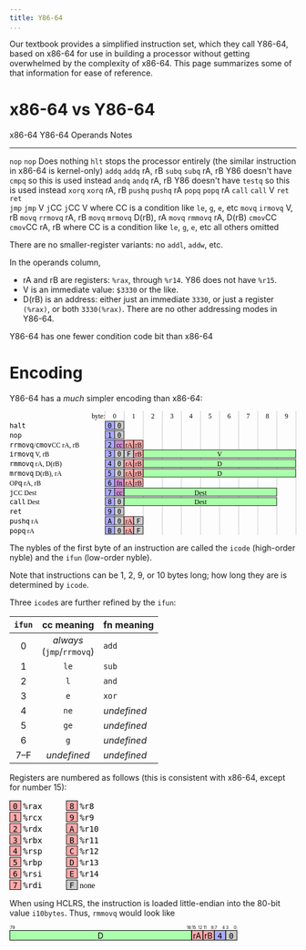 ```yaml
---
title: Y86-64
...
```


Our textbook provides a simplified instruction set, which they call Y86-64, based on x86-64 for use in building a processor without getting overwhelmed by the complexity of x86-64.
This page summarizes some of that information for ease of reference.

# x86-64 vs Y86-64

x86-64      Y86-64      Operands    Notes
-------     -------     ---------   -----------------
`nop`       `nop`                   Does nothing
            `hlt`                   stops the processor entirely (the similar instruction in x86-64 is kernel-only)
`addq`      `addq`      rA, rB
`subq`      `subq`      rA, rB      Y86 doesn't have `cmpq` so this is used instead
`andq`      `andq`      rA, rB      Y86 doesn't have `testq` so this is used instead
`xorq`      `xorq`      rA, rB
`pushq`     `pushq`     rA
`popq`      `popq`      rA
`call`      `call`      V
`ret`       `ret`       
`jmp`       `jmp`       V
`j`CC       `j`CC       V           where CC is a condition like `le`, `g`, `e`, etc
`movq`      `irmovq`    V, rB
`movq`      `rrmovq`    rA, rB
`movq`      `mrmovq`    D(rB), rA
`movq`      `rmmovq`    rA, D(rB)
`cmov`CC    `cmov`CC    rA, rB      where CC is a condition like `le`, `g`, `e`, etc
all others  omitted

There are no smaller-register variants: no `addl`, `addw`, etc.

In the operands column,

- rA and rB are registers: `%rax`, through `%r14`. Y86 does not have `%r15`.
- V is an immediate value: `$3330` or the like.
- D(rB) is an address:
    either just an immediate `3330`,
    or just a register `(%rax)`,
    or both `3330(%rax)`.
    There are no other addressing modes in Y86-64.

Y86-64 has one fewer condition code bit than x86-64

# Encoding

Y86-64 has a *much* simpler encoding than x86-64:

<svg viewBox="0 0 601 260" font-family="serif" font-size="14" style="max-width:42.9em">
<text x="200" y="16" text-anchor="end">byte:</text>
<text x="220" y="16" text-anchor="middle">0</text>
<text x="260" y="16" text-anchor="middle">1</text>
<text x="300" y="16" text-anchor="middle">2</text>
<text x="340" y="16" text-anchor="middle">3</text>
<text x="380" y="16" text-anchor="middle">4</text>
<text x="420" y="16" text-anchor="middle">5</text>
<text x="460" y="16" text-anchor="middle">6</text>
<text x="500" y="16" text-anchor="middle">7</text>
<text x="540" y="16" text-anchor="middle">8</text>
<text x="580" y="16" text-anchor="middle">9</text>
<path fill="none" stroke="black" stroke-width="0.25" d="M 200,0 v 260 M 240,0 v 260 M 280,0 v 260 M 320,0 v 260 M 360,0 v 260 M 400,0 v 260 M 440,0 v 260 M 480,0 v 260 M 520,0 v 260 M 560,0 v 260 M 600,0 v 260"/>
<g transform="translate(0,20)">
<rect x="200.5" y="1.5" width="19.5" height="17" fill="#aaf" stroke="black"/>
<rect x="220" y="1.5" width="19.5" height="17" fill="#ccc" stroke="black"/>
<text x="0" y="16" font-family="monospace">halt</text>
<text x="210" y="16" text-anchor="middle" font-family="monospace">0</text>
<text x="230" y="16" text-anchor="middle" font-family="monospace">0</text>
</g>
<g transform="translate(0,40)">
<rect x="200.5" y="1.5" width="19.5" height="17" fill="#aaf" stroke="black"/>
<rect x="220" y="1.5" width="19.5" height="17" fill="#ccc" stroke="black"/>
<text x="0" y="16" font-family="monospace">nop</text>
<text x="210" y="16" text-anchor="middle" font-family="monospace">1</text>
<text x="230" y="16" text-anchor="middle" font-family="monospace">0</text>
</g>
<g transform="translate(0,60)">
<rect x="200.5" y="1.5" width="19.5" height="17" fill="#aaf" stroke="black"/>
<rect x="220" y="1.5" width="19.5" height="17" fill="#c8c" stroke="black"/>
<rect x="240" y="1.5" width="19.5" height="17" fill="#faa" stroke="black"/>
<rect x="260" y="1.5" width="19.5" height="17" fill="#faa" stroke="black"/>
<text x="0" y="16"><tspan font-family="monospace">rrmovq</tspan>/<tspan font-family="monospace">cmov</tspan>CC rA, rB</text>
<text x="210" y="16" text-anchor="middle" font-family="monospace">2</text>
<text x="230" y="16" text-anchor="middle">cc</text>
<text x="250" y="16" text-anchor="middle">rA</text>
<text x="270" y="16" text-anchor="middle">rB</text>
</g>
<g transform="translate(0,80)">
<rect x="200.5" y="1.5" width="19.5" height="17" fill="#aaf" stroke="black"/>
<rect x="220" y="1.5" width="19.5" height="17" fill="#ccc" stroke="black"/>
<rect x="240" y="1.5" width="19.5" height="17" fill="#ccc" stroke="black"/>
<rect x="260" y="1.5" width="19.5" height="17" fill="#faa" stroke="black"/>
<rect x="280" y="1.5" width="319.5" height="17" fill="#afa" stroke="black"/>
<text x="0" y="16"><tspan font-family="monospace">irmovq</tspan> V, rB</text>
<text x="210" y="16" text-anchor="middle" font-family="monospace">3</text>
<text x="230" y="16" text-anchor="middle" font-family="monospace">0</text>
<text x="250" y="16" text-anchor="middle" font-family="monospace">F</text>
<text x="270" y="16" text-anchor="middle">rB</text>
<text x="440" y="16" text-anchor="middle">V</text>
</g>
<g transform="translate(0,100)">
<rect x="200.5" y="1.5" width="19.5" height="17" fill="#aaf" stroke="black"/>
<rect x="220" y="1.5" width="19.5" height="17" fill="#ccc" stroke="black"/>
<rect x="240" y="1.5" width="19.5" height="17" fill="#faa" stroke="black"/>
<rect x="260" y="1.5" width="19.5" height="17" fill="#faa" stroke="black"/>
<rect x="280" y="1.5" width="319.5" height="17" fill="#afa" stroke="black"/>
<text x="0" y="16"><tspan font-family="monospace">rmmovq</tspan> rA, D(rB)</text>
<text x="210" y="16" text-anchor="middle" font-family="monospace">4</text>
<text x="230" y="16" text-anchor="middle" font-family="monospace">0</text>
<text x="250" y="16" text-anchor="middle">rA</text>
<text x="270" y="16" text-anchor="middle">rB</text>
<text x="440" y="16" text-anchor="middle">D</text>
</g>
<g transform="translate(0,120)">
<rect x="200.5" y="1.5" width="19.5" height="17" fill="#aaf" stroke="black"/>
<rect x="220" y="1.5" width="19.5" height="17" fill="#ccc" stroke="black"/>
<rect x="240" y="1.5" width="19.5" height="17" fill="#faa" stroke="black"/>
<rect x="260" y="1.5" width="19.5" height="17" fill="#faa" stroke="black"/>
<rect x="280" y="1.5" width="319.5" height="17" fill="#afa" stroke="black"/>
<text x="0" y="16"><tspan font-family="monospace">mrmovq</tspan> D(rB), rA</text>
<text x="210" y="16" text-anchor="middle" font-family="monospace">5</text>
<text x="230" y="16" text-anchor="middle" font-family="monospace">0</text>
<text x="250" y="16" text-anchor="middle">rA</text>
<text x="270" y="16" text-anchor="middle">rB</text>
<text x="440" y="16" text-anchor="middle">D</text>
</g>
<g transform="translate(0,140)">
<rect x="200.5" y="1.5" width="19.5" height="17" fill="#aaf" stroke="black"/>
<rect x="220" y="1.5" width="19.5" height="17" fill="#c8c" stroke="black"/>
<rect x="240" y="1.5" width="19.5" height="17" fill="#faa" stroke="black"/>
<rect x="260" y="1.5" width="19.5" height="17" fill="#faa" stroke="black"/>
<text x="0" y="16">OP<tspan font-family="monospace">q</tspan> rA, rB</text>
<text x="210" y="16" text-anchor="middle" font-family="monospace">6</text>
<text x="230" y="16" text-anchor="middle">fn</text>
<text x="250" y="16" text-anchor="middle">rA</text>
<text x="270" y="16" text-anchor="middle">rB</text>
</g>
<g transform="translate(0,160)">
<rect x="200.5" y="1.5" width="19.5" height="17" fill="#aaf" stroke="black"/>
<rect x="220" y="1.5" width="19.5" height="17" fill="#c8c" stroke="black"/>
<rect x="240" y="1.5" width="319.5" height="17" fill="#afa" stroke="black"/>
<text x="0" y="16"><tspan font-family="monospace">j</tspan>CC Dest</text>
<text x="210" y="16" text-anchor="middle" font-family="monospace">7</text>
<text x="230" y="16" text-anchor="middle">cc</text>
<text x="400" y="16" text-anchor="middle">Dest</text>
</g>
<g transform="translate(0,180)">
<rect x="200.5" y="1.5" width="19.5" height="17" fill="#aaf" stroke="black"/>
<rect x="220" y="1.5" width="19.5" height="17" fill="#ccc" stroke="black"/>
<rect x="240" y="1.5" width="319.5" height="17" fill="#afa" stroke="black"/>
<text x="0" y="16"><tspan font-family="monospace">call</tspan> Dest</text>
<text x="210" y="16" text-anchor="middle" font-family="monospace">8</text>
<text x="230" y="16" text-anchor="middle" font-family="monospace">0</text>
<text x="400" y="16" text-anchor="middle">Dest</text>
</g>
<g transform="translate(0,200)">
<rect x="200.5" y="1.5" width="19.5" height="17" fill="#aaf" stroke="black"/>
<rect x="220" y="1.5" width="19.5" height="17" fill="#ccc" stroke="black"/>
<text x="0" y="16" font-family="monospace">ret</text>
<text x="210" y="16" text-anchor="middle" font-family="monospace">9</text>
<text x="230" y="16" text-anchor="middle" font-family="monospace">0</text>
</g>
<g transform="translate(0,220)">
<rect x="200.5" y="1.5" width="19.5" height="17" fill="#aaf" stroke="black"/>
<rect x="220" y="1.5" width="19.5" height="17" fill="#ccc" stroke="black"/>
<rect x="240" y="1.5" width="19.5" height="17" fill="#faa" stroke="black"/>
<rect x="260" y="1.5" width="19.5" height="17" fill="#ccc" stroke="black"/>
<text x="0" y="16"><tspan font-family="monospace">pushq</tspan> rA</text>
<text x="210" y="16" text-anchor="middle" font-family="monospace">A</text>
<text x="230" y="16" text-anchor="middle" font-family="monospace">0</text>
<text x="250" y="16" text-anchor="middle">rA</text>
<text x="270" y="16" text-anchor="middle" font-family="monospace">F</text>
</g>
<g transform="translate(0,240)">
<rect x="200.5" y="1.5" width="19.5" height="17" fill="#aaf" stroke="black"/>
<rect x="220" y="1.5" width="19.5" height="17" fill="#ccc" stroke="black"/>
<rect x="240" y="1.5" width="19.5" height="17" fill="#faa" stroke="black"/>
<rect x="260" y="1.5" width="19.5" height="17" fill="#ccc" stroke="black"/>
<text x="0" y="16"><tspan font-family="monospace">popq</tspan> rA</text>
<text x="210" y="16" text-anchor="middle" font-family="monospace">B</text>
<text x="230" y="16" text-anchor="middle" font-family="monospace">0</text>
<text x="250" y="16" text-anchor="middle">rA</text>
<text x="270" y="16" text-anchor="middle" font-family="monospace">F</text>
</g>
</svg>

The nybles of the first byte of an instruction are called the `icode` (high-order nyble) and the `ifun` (low-order nyble).

Note that instructions can be 1, 2, 9, or 10 bytes long; how long they are is determined by `icode`.

Three `icode`s are further refined by the `ifun`:

| `ifun` | cc meaning | fn meaning |
|:-----:|:----------:|:-----------|
| 0 | *always*<br/>(`jmp`/`rrmovq`) | `add` |
| 1 | `le` | `sub` |
| 2 | `l`  | `and` |
| 3 | `e`  | `xor` |
| 4 | `ne` | *undefined* |
| 5 | `ge` | *undefined* |
| 6 | `g`  | *undefined* |
|7–F| *undefined*  | *undefined*  |

Registers are numbered as follows (this is consistent with x86-64, except for number 15):

<svg viewBox="0 20 200 160" font-family="monospace" font-size="14" style="max-width:14.2em">
<g transform="translate(0,20)">
<rect x="0.5" y="1.5" width="19.5" height="17" fill="#faa" stroke="black"/>
<text x="10" y="16" text-anchor="middle">0</text>
<text x="24" y="16">%rax</text>
</g>
<g transform="translate(0,40)">
<rect x="0.5" y="1.5" width="19.5" height="17" fill="#faa" stroke="black"/>
<text x="10" y="16" text-anchor="middle">1</text>
<text x="24" y="16">%rcx</text>
</g>
<g transform="translate(0,60)">
<rect x="0.5" y="1.5" width="19.5" height="17" fill="#faa" stroke="black"/>
<text x="10" y="16" text-anchor="middle">2</text>
<text x="24" y="16">%rdx</text>
</g>
<g transform="translate(0,80)">
<rect x="0.5" y="1.5" width="19.5" height="17" fill="#faa" stroke="black"/>
<text x="10" y="16" text-anchor="middle">3</text>
<text x="24" y="16">%rbx</text>
</g>
<g transform="translate(0,100)">
<rect x="0.5" y="1.5" width="19.5" height="17" fill="#faa" stroke="black"/>
<text x="10" y="16" text-anchor="middle">4</text>
<text x="24" y="16">%rsp</text>
</g>
<g transform="translate(0,120)">
<rect x="0.5" y="1.5" width="19.5" height="17" fill="#faa" stroke="black"/>
<text x="10" y="16" text-anchor="middle">5</text>
<text x="24" y="16">%rbp</text>
</g>
<g transform="translate(0,140)">
<rect x="0.5" y="1.5" width="19.5" height="17" fill="#faa" stroke="black"/>
<text x="10" y="16" text-anchor="middle">6</text>
<text x="24" y="16">%rsi</text>
</g>
<g transform="translate(0,160)">
<rect x="0.5" y="1.5" width="19.5" height="17" fill="#faa" stroke="black"/>
<text x="10" y="16" text-anchor="middle">7</text>
<text x="24" y="16">%rdi</text>
</g>
<g transform="translate(100,20)">
<rect x="0.5" y="1.5" width="19.5" height="17" fill="#faa" stroke="black"/>
<text x="10" y="16" text-anchor="middle">8</text>
<text x="24" y="16">%r8</text>
</g>
<g transform="translate(100,40)">
<rect x="0.5" y="1.5" width="19.5" height="17" fill="#faa" stroke="black"/>
<text x="10" y="16" text-anchor="middle">9</text>
<text x="24" y="16">%r9</text>
</g>
<g transform="translate(100,60)">
<rect x="0.5" y="1.5" width="19.5" height="17" fill="#faa" stroke="black"/>
<text x="10" y="16" text-anchor="middle">A</text>
<text x="24" y="16">%r10</text>
</g>
<g transform="translate(100,80)">
<rect x="0.5" y="1.5" width="19.5" height="17" fill="#faa" stroke="black"/>
<text x="10" y="16" text-anchor="middle">B</text>
<text x="24" y="16">%r11</text>
</g>
<g transform="translate(100,100)">
<rect x="0.5" y="1.5" width="19.5" height="17" fill="#faa" stroke="black"/>
<text x="10" y="16" text-anchor="middle">C</text>
<text x="24" y="16">%r12</text>
</g>
<g transform="translate(100,120)">
<rect x="0.5" y="1.5" width="19.5" height="17" fill="#faa" stroke="black"/>
<text x="10" y="16" text-anchor="middle">D</text>
<text x="24" y="16">%r13</text>
</g>
<g transform="translate(100,140)">
<rect x="0.5" y="1.5" width="19.5" height="17" fill="#faa" stroke="black"/>
<text x="10" y="16" text-anchor="middle">E</text>
<text x="24" y="16">%r14</text>
</g>
<g transform="translate(100,160)">
<rect x="0.5" y="1.5" width="19.5" height="17" fill="#ccc" stroke="black"/>
<text x="10" y="16" text-anchor="middle">F</text>
<text x="24" y="16" font-family="serif">none</text>
</g>
</svg>

When using HCLRS, the instruction is loaded little-endian into the 80-bit value `i10bytes`.
Thus, `rmmovq` would look like

<svg viewBox="0 0 401 27" style="max-width:28.6em">
<g transform="translate(0,-10)" font-size="7">
<text x="399" y="16" text-anchor="end">0</text>
<text x="381" y="16" text-anchor="start">3</text>
<text x="379" y="16" text-anchor="end">4</text>
<text x="361" y="16" text-anchor="start">7</text>
<text x="359" y="16" text-anchor="end">8</text>
<text x="341" y="16" text-anchor="start">11</text>
<text x="339" y="16" text-anchor="end">12</text>
<text x="321" y="16" text-anchor="start">15</text>
<text x="319" y="16" text-anchor="end">16</text>
<text x="1" y="16" text-anchor="start">79</text>
<path fill="none" stroke="black" stroke-width="0.25" d="M 0,0 v 20 M 320,0 v 20 M 360,0 v 20 M 400,0 v 20"/>
</g>
<g transform="translate(0,7)" font-size="14">
<rect x="360.5" y="1.5" width="19.5" height="17" fill="#aaf" stroke="black"/>
<rect x="380.5" y="1.5" width="19.5" height="17" fill="#ccc" stroke="black"/>
<rect x="320.5" y="1.5" width="19.5" height="17" fill="#faa" stroke="black"/>
<rect x="340.5" y="1.5" width="19.5" height="17" fill="#faa" stroke="black"/>
<rect x="0.5" y="1.5" width="319.5" height="17" fill="#afa" stroke="black"/>
<text x="370" y="16" text-anchor="middle" font-family="monospace">4</text>
<text x="390" y="16" text-anchor="middle" font-family="monospace">0</text>
<text x="330" y="16" text-anchor="middle">rA</text>
<text x="350" y="16" text-anchor="middle">rB</text>
<text x="160" y="16" text-anchor="middle">D</text>
</g>
</svg>

